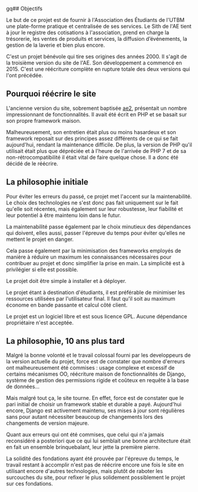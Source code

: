gq## Objectifs

Le but de ce projet est de fournir à 
l'Association des Étudiants de l'UTBM 
une plate-forme pratique et centralisée de ses services.
Le Sith de l'AE tient à jour le registre des cotisations
à l'association, prend en charge la trésorerie, 
les ventes de produits et services, 
la diffusion d’événements, 
la gestion de la laverie et bien plus encore. 

C'est un projet bénévole qui tire ses origines des années 2000.
Il s'agit de la troisième version du site de l'AE.
Son développement a commencé en 2015.
C'est une réécriture complète en rupture totale
des deux versions qui l'ont précédée.

## Pourquoi réécrire le site

L'ancienne version du site, sobrement baptisée
[ae2](https://github.com/ae-utbm/sith2),
présentait un nombre impressionnant de fonctionnalités. 
Il avait été écrit en PHP et se basait 
sur son propre framework maison.

Malheureusement, son entretien était plus ou
moins hasardeux et son framework reposait 
sur des principes assez différents de ce qui se fait 
aujourd'hui, rendant la maintenance difficile. 
De plus, la version de PHP qu'il utilisait 
était plus que dépréciée et à l'heure de l'arrivée de PHP 7
et de sa non-rétrocompatibilité il était vital de faire
quelque chose. 
Il a donc été décidé de le réécrire.

## La philosophie initiale

Pour éviter les erreurs du passé, 
ce projet met l'accent sur la maintenabilité.
Le choix des technologies ne s'est donc pas 
fait uniquement sur le fait qu'elle soit récentes,
mais également sur leur robustesse,
leur fiabilité et leur potentiel à être maintenu 
loin dans le futur.

La maintenabilité passe également par le 
choix minutieux des dépendances qui doivent,
elles aussi, passer l'épreuve du temps
pour éviter qu'elles ne mettent le projet en danger.

Cela passe également par la minimisation
des frameworks employés de manière à réduire un maximum
les connaissances nécessaires pour contribuer 
au projet et donc simplifier la prise en main.
La simplicité est à privilégier si elle est possible.

Le projet doit être simple à installer et à déployer.

Le projet étant à destination d'étudiants,
il est préférable de minimiser les ressources 
utilisées par l'utilisateur final. 
Il faut qu'il soit au maximum économe en bande
passante et calcul côté client.

Le projet est un logiciel libre et est sous licence GPL.
Aucune dépendance propriétaire n'est acceptée.

## La philosophie, 10 ans plus tard

Malgré la bonne volonté et le travail colossal
fourni par les developpeurs de la version actuelle
du projet, force est de constater que nombre d'erreurs
ont malheureusement été commises :
usage complexe et excessif de certains mécanismes OO,
réécriture maison de fonctionnalités de Django,
système de gestion des permissions rigide et coûteux
en requête à la base de données...

Mais malgré tout ça, le site tourne.
En effet, force est de constater que le pari initial
de choisir un framework stable et durable a payé.
Aujourd'hui encore, Django est activement maintenu,
ses mises à jour sont régulières sans pour autant
nécessiter beaucoup de changements lors des changements
de version majeure.

Quant aux erreurs qui ont été commises,
que celui qui n'a jamais reconsidéré a posteriori
que ce qui lui semblait une bonne architecture
était en fait un ensemble brinquebalant,
leur jette la première pierre.

La solidité des fondations ayant été prouvée
par l'épreuve du temps,
le travail restant à accomplir n'est
pas de réécrire encore une fois le site
en utilisant encore d'autres technologies,
mais plutôt de raboter les surcouches du site,
pour refixer le plus solidement possiblement
le projet sur ces fondations.


